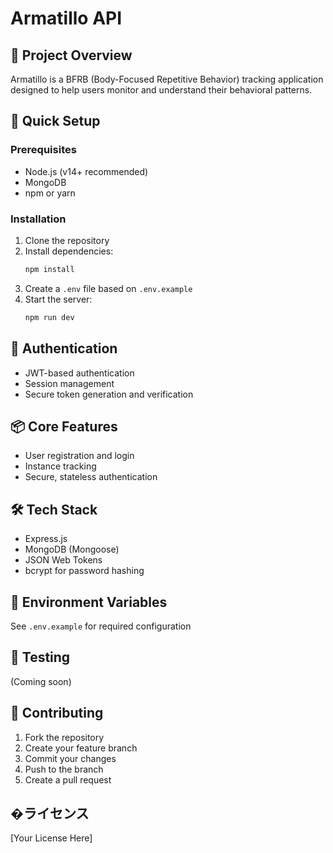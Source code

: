 # Armatillo API

## 🌟 Project Overview
Armatillo is a BFRB (Body-Focused Repetitive Behavior) tracking application designed to help users monitor and understand their behavioral patterns.

## 🚀 Quick Setup

### Prerequisites
- Node.js (v14+ recommended)
- MongoDB
- npm or yarn

### Installation
1. Clone the repository
2. Install dependencies:
   ```bash
   npm install
   ```
3. Create a `.env` file based on `.env.example`
4. Start the server:
   ```bash
   npm run dev
   ```

## 🔐 Authentication
- JWT-based authentication
- Session management
- Secure token generation and verification

## 📦 Core Features
- User registration and login
- Instance tracking
- Secure, stateless authentication

## 🛠 Tech Stack
- Express.js
- MongoDB (Mongoose)
- JSON Web Tokens
- bcrypt for password hashing

## 📝 Environment Variables
See `.env.example` for required configuration

## 🧪 Testing
(Coming soon)

## 🤝 Contributing
1. Fork the repository
2. Create your feature branch
3. Commit your changes
4. Push to the branch
5. Create a pull request

## �ライセンス
[Your License Here]
